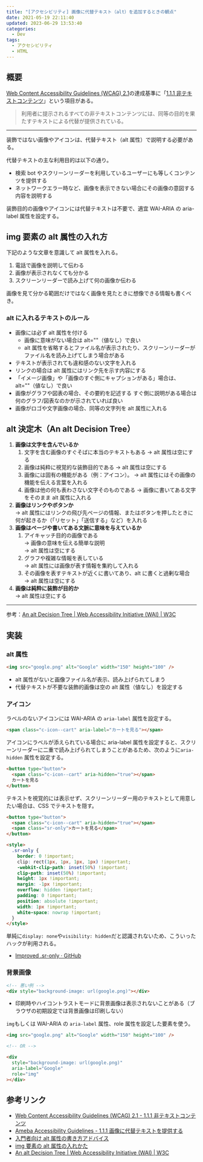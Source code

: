 ```yaml
---
title: "[アクセシビリティ] 画像に代替テキスト（alt）を追加するときの観点"
date: 2021-05-19 22:11:40
updated: 2023-06-29 13:53:40
categories:
  - Dev
tags:
  - アクセシビリティ
  - HTML
---
```


## 概要

[Web Content Accessibility Guidelines (WCAG) 2.1](https://waic.jp/docs/WCAG21/)の達成基準に「[1.1.1 非テキストコンテンツ](https://waic.jp/docs/WCAG21/#non-text-content)」という項目がある。

> 利用者に提示されるすべての非テキストコンテンツには、同等の目的を果たすテキストによる代替が提供されている。

---

装飾ではない画像やアイコンは、代替テキスト（alt 属性）で説明する必要がある。

代替テキストの主な利用目的は以下の通り。

- 検索 bot やスクリーンリーダーを利用しているユーザーにも等しくコンテンツを提供する
- ネットワークエラー時など、画像を表示できない場合にその画像の意図する内容を説明する

装飾目的の画像やアイコンには代替テキストは不要で、適宜 WAI-ARIA の aria-label 属性を設定する。

## img 要素の alt 属性の入れ方

下記のような文章を意識して alt 属性を入れる。

1. 電話で画像を説明して伝わる
1. 画像が表示されなくても分かる
1. スクリーンリーダーで読み上げて何の画像か伝わる

画像を見て分かる範囲だけではなく画像を見たときに想像できる情報も書くべき。

### alt に入れるテキストのルール

- 画像には必ず alt 属性を付ける
  - 画像に意味がない場合は alt=""（値なし）で良い
  - alt 属性を省略するとファイル名が表示されたり、スクリーンリーダーがファイル名を読み上げてしまう場合がある
- テキストが表示されても違和感のない文字を入れる
- リンクの場合は alt 属性にはリンク先を示す内容にする
- 「イメージ画像」や「画像のすぐ側にキャプションがある」場合は、alt=""（値なし）で良い
- 画像がグラフや図表の場合、その要約を記述する
  すぐ側に説明がある場合は何のグラフ/図表なのかが示されていれば良い
- 画像がロゴや文字画像の場合、同等の文字列を alt 属性に入れる

## alt 決定木（An alt Decision Tree）

1. **画像は文字を含んでいるか**
   1. 文字を含む画像のすぐそばに本当のテキストもある
      → alt 属性は空にする
   1. 画像は純粋に視覚的な装飾目的である
      → alt 属性は空にする
   1. 画像には固有の機能がある（例：アイコン）。
      → alt 属性にはその画像の機能を伝える言葉を入れる
   1. 画像は他の何も表わさない文字そのものである
      → 画像に書いてある文字をそのまま alt 属性に入れる
2. **画像はリンクやボタンか**  
   → alt 属性にはリンクの飛び先ページの情報、またはボタンを押したときに何が起きるか（「リセット」「送信する」など）を入れる
3. **画像はページや書いてある文脈に意味を与えているか**
   1. アイキャッチ目的の画像である  
      → 画像の意味を伝える簡単な説明  
      → alt 属性は空にする
   1. グラフや複雑な情報を表している  
      → alt 属性には画像が表す情報を集約して入れる
   1. その画像を表すテキストが近くに書いてあり、alt に書くと過剰な場合  
      → alt 属性は空にする
4. **画像は純粋に装飾が目的か**  
   → alt 属性は空にする

---

参考：[An alt Decision Tree | Web Accessibility Initiative (WAI) | W3C](https://www.w3.org/WAI/tutorials/images/decision-tree/)

## 実装

### alt 属性

```html
<img src="google.png" alt="Google" width="150" height="100" />
```

- alt 属性がないと画像ファイル名が表示、読み上げられてしまう
- 代替テキストが不要な装飾的画像は空の alt 属性（値なし）を設定する

### アイコン

ラベルのないアイコンには WAI-ARIA の `aria-label` 属性を設定する。

```html
<span class="c-icon--cart" aria-label="カートを見る"></span>
```

アイコンにラベルが添えられている場合に aria-label 属性を設定すると、スクリーンリーダーに二重で読み上げられてしまうことがあるため、次のように`aria-hidden` 属性を設定する。

```html
<button type="button">
  <span class="c-icon--cart" aria-hidden="true"></span>
  カートを見る
</button>
```

テキストを視覚的には表示せず、スクリーンリーダー用のテキストとして用意したい場合は、CSS でテキストを隠す。

```html
<button type="button">
  <span class="c-icon--cart" aria-hidden="true"></span>
  <span class="sr-only">カートを見る</span>
</button>

<style>
  .sr-only {
    border: 0 !important;
    clip: rect(1px, 1px, 1px, 1px) !important;
    -webkit-clip-path: inset(50%) !important;
    clip-path: inset(50%) !important;
    height: 1px !important;
    margin: -1px !important;
    overflow: hidden !important;
    padding: 0 !important;
    position: absolute !important;
    width: 1px !important;
    white-space: nowrap !important;
  }
</style>
```

単純に`display: none`や`visibility: hidden`だと認識されないため、こういったハックが利用される。

- [Improved .sr-only · GitHub](https://gist.github.com/ffoodd/000b59f431e3e64e4ce1a24d5bb36034)

### 背景画像

```html
<!-- 悪い例 -->
<div style="background-image: url(google.png)"></div>
```

- 印刷時やハイコントラストモードに背景画像は表示されないことがある（ブラウザの初期設定では背景画像は印刷しない）

`img`もしくは WAI-ARIA の `aria-label` 属性、role 属性を設定した要素を使う。

```html
<img src="google.png" alt="Google" width="150" height="100" />

<!-- OR -->

<div
  style="background-image: url(google.png)"
  aria-label="Google"
  role="img"
></div>
```

## 参考リンク

- [Web Content Accessibility Guidelines (WCAG) 2.1 - 1.1.1 非テキストコンテンツ](https://waic.jp/docs/WCAG21/#non-text-content)
- [Ameba Accessibility Guidelines - 1.1.1 画像に代替テキストを提供する](https://a11y-guidelines.ameba.design/1/1/1/)
- [入門者向け alt 属性の書き方アドバイス](https://docs.google.com/presentation/d/10MjLH0mqXy3p4qTFNOPoaFz_PAOc0k9nLP_ID4mvnd0/edit#slide=id.p)
- [img 要素の alt 属性の入れかた](https://accessible-usable.net/2007/01/entry_070120.html)
- [An alt Decision Tree | Web Accessibility Initiative (WAI) | W3C](https://www.w3.org/WAI/tutorials/images/decision-tree/)
